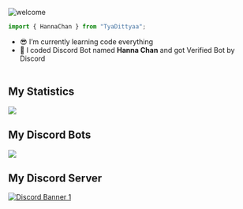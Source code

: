 ![welcome](https://media.discordapp.net/attachments/790581490999492618/876386445579927572/standard_1.gif)

```ts
import { HannaChan } from "TyaDittyaa";
```

- 😎 I’m currently learning code everything
- 🎁 I coded Discord Bot named **Hanna Chan** and got Verified Bot by Discord <br /><br />

## My Statistics
<a href="https://github.com/aditiyongg/">
<img src="https://github-readme-stats.vercel.app/api/top-langs/?username=tya-dittyaa&layout=compact&count_private=true&langs_count=8&card_width=445&bg_color=0d1117&title_color=ffffff&text_color=ffffff&icon_color=00ff99&hide_border=true/" />
</a>
<br>

## My Discord Bots
<a href="https://top.gg/bot/723092028396797982">
  <img src="https://top.gg/api/widget/723092028396797982.svg">
</a>
<br>

## My Discord Server
[![Discord Banner 1](https://discordapp.com/api/guilds/739460799810240533/widget.png?style=banner1)](https://discord.gg/BPQBmwTemY)<br />

</div>

